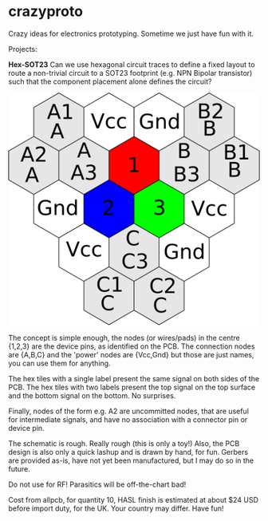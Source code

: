 # crazyproto
Crazy ideas for electronics prototyping. Sometime we just have fun with it.

Projects:

**Hex-SOT23** Can we use hexagonal circuit traces to define a fixed layout to route a non-trivial circuit to a SOT23 footprint (e.g. NPN Bipolar transistor) such that the component placement alone defines the circuit?

![Node layout](https://github.com/sobuildit/crazyproto/blob/master/HEX-SOT23/hex_tile_node_assignment_50pc.png)

The concept is simple enough, the nodes (or wires/pads) in the centre {1,2,3} are the device pins, as identified on the PCB. The connection nodes are {A,B,C} and the 'power' nodes are {Vcc,Gnd} but those are just names, you can use them for anything.

The hex tiles with a single label present the same signal on both sides of the PCB.
The hex tiles with two labels present the top signal on the top surface and the bottom signal on the bottom. No surprises.

Finally, nodes of the form <letter><number> e.g. A2 are uncommitted nodes, that are useful for intermediate signals, and have no association with a connector pin or device pin.

The schematic is rough. Really rough (this is only a toy!) Also, the PCB design is also only a quick lashup and is drawn by hand, for fun. Gerbers are provided as-is, have not yet been manufactured, but I may do so in the future.

Do not use for RF! Parasitics will be off-the-chart bad!

Cost from allpcb, for quantity 10, HASL finish is estimated at about $24 USD before import duty, for the UK. Your country may differ. Have fun!
